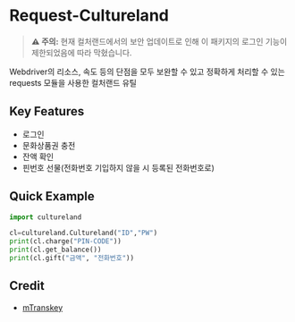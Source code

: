 # Request-Cultureland

> **⚠️ 주의:** 현재 컬처랜드에서의 보안 업데이트로 인해 이 패키지의 로그인 기능이 제한되었음에 따라 막혔습니다.

Webdriver의 리소스, 속도 등의 단점을 모두 보완할 수 있고 정확하게 처리할 수 있는 requests 모듈을 사용한 컬처랜드 유틸

## Key Features
+ 로그인
+ 문화상품권 충전
+ 잔액 확인 
+ 핀번호 선물(전화번호 기입하지 않을 시 등록된 전화번호로)

## Quick Example
```py
import cultureland

cl=cultureland.Cultureland("ID","PW")
print(cl.charge("PIN-CODE"))
print(cl.get_balance())
print(cl.gift("금액", "전화번호"))
```

## Credit
- [mTranskey](https://github.com/Nua07/mTransKey)
